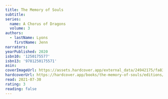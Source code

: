 ```yaml
---
title: The Memory of Souls
subtitle:
series:
  name: A Chorus of Dragons
  volume: 3
authors:
  - lastName: Lyons
    firstName: Jenn
narrators:
yearPublished: 2020
isbn10: '1250175577'
isbn13: '9781250175571'
asin:
coverImageUrl: https://assets.hardcover.app/external_data/24942175/fa83136e0e1749fda3dee90cf2f2b6ad31399690.jpeg
hardcoverUrl: https://hardcover.app/books/the-memory-of-souls/editions/5515069
read: 2021-07-30
rating: 3
reading: false
---
```

